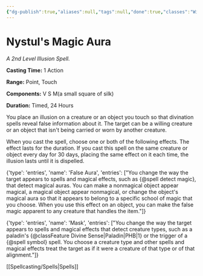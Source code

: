 ```yaml
---
{"dg-publish":true,"aliases":null,"tags":null,"done":true,"classes":"Wizard,","spellLevel":2,"school":"Illusion","source":"PHB","permalink":"/spells/nystul-s-magic-aura/","dgHomeLink":false,"dgPassFrontmatter":true}
---
```


# Nystul's Magic Aura
*A 2nd Level Illusion Spell.*

**Casting Time:** 1 Action

**Range:** Point, Touch

**Components:** V S M(a small square of silk)

**Duration:** Timed, 24 Hours

You place an illusion on a creature or an object you touch so that divination spells reveal false information about it. The target can be a willing creature or an object that isn't being carried or worn by another creature.



When you cast the spell, choose one or both of the following effects. The effect lasts for the duration. If you cast this spell on the same creature or object every day for 30 days, placing the same effect on it each time, the illusion lasts until it is dispelled.



{'type': 'entries', 'name': 'False Aura', 'entries': ["You change the way the target appears to spells and magical effects, such as {@spell detect magic}, that detect magical auras. You can make a nonmagical object appear magical, a magical object appear nonmagical, or change the object's magical aura so that it appears to belong to a specific school of magic that you choose. When you use this effect on an object, you can make the false magic apparent to any creature that handles the item."]}



{'type': 'entries', 'name': 'Mask', 'entries': ["You change the way the target appears to spells and magical effects that detect creature types, such as a paladin's {@classFeature Divine Sense|Paladin|PHB|1} or the trigger of a {@spell symbol} spell. You choose a creature type and other spells and magical effects treat the target as if it were a creature of that type or of that alignment."]}

[[Spellcasting/Spells|Spells]]